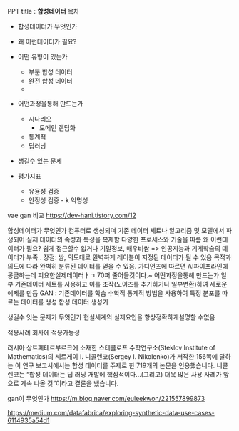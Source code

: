 PPT 
title : **합성데이터**
목차
- 합성데이터가 무엇인가
- 왜 이런데이터가 필요?
- 어떤 유형이 있는가
	- 부분 합성 데이터
	- 완전 합성 데이터
	- 
- 어떤과정을통해 만드는가
	- 시나리오
		- 도메인 렌덤화
	- 통계적
	- 딥러닝

- 생길수 있는 문제
- 평가지표
	- 유용성 검증
	- 안정성 검증 - k 익명성

vae gan 비교
https://dev-hani.tistory.com/12

합성데이터가 무엇인가
컴퓨터로 생성되며 기존 데이터 세트나 알고리즘 및 모델에서 파생되어 실제 데이터의 속성과 특성을 복제함
다양한 프로세스와 기술을 따름
왜 이런데이터가 필요?
쉽게 접근할수 없거나 기밀정보, 매우비쌈 => 인공지능과 기계학습의 데이터가 부족..
장점: 쌈, 의도대로 완벽하게 레이블이 지정된 데이터가 될 수 있음
목적과 의도에 따라 완벽히 분류된 데이터를 얻을 수 있음.
가디언즈에 따르면 AI파이프라인에 공금하는데 피요한실제데이터ㅏㄱ 70퍼 줄어들것이다.~
어떤과정을통해 만드는가
일부 기존데이터 세트를 사용하고 이를 조작(노이즈를 추가하거나 일부변환)하여 세로운 예제를 만듬
GAN : 기존데이터를 학습
수학적 통계적 방법을 사용하여 특정 분포를 따르는 데이터를 생성 합성 데이터 생성기

생길수 잇는 문제가 무엇인가
현실세계의 실제요인을 항상정확하게설명할 수없음

적용사례
회사에 적용가능성 

러시아 상트페테르부르크에 소재한 스테클로프 수학연구소(Steklov Institute of Mathematics)의 세르게이 I. 니콜렌코(Sergey I. Nikolenko)가 저작한 156쪽에 달하는 이 연구 보고서에서는 합성 데이터를 주제로 한 719개의 논문을 인용했습니다. 니콜렌코는 “합성 데이터는 딥 러닝 개발에 핵심적이다…(그리고) 더욱 많은 사용 사례가 앞으로 계속 나올 것”이라고 결론을 냈습니다.

gan이 무엇인가
https://m.blog.naver.com/euleekwon/221557899873

https://medium.com/datafabrica/exploring-synthetic-data-use-cases-6114935a54d1
